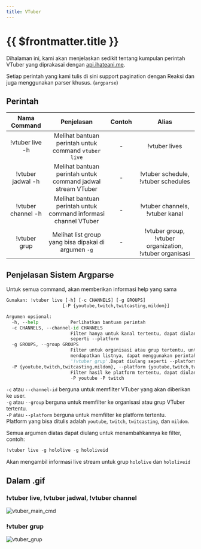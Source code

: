 ```yaml
---
title: VTuber
---
```


# {{ $frontmatter.title }}

Dihalaman ini, kami akan menjelaskan sedikit tentang kumpulan perintah VTuber yang diprakasai dengan [api.ihateani.me](https://api.ihateani.me/).

Setiap perintah yang kami tulis di sini support pagination dengan Reaksi dan juga menggunakan parser khusus. (`argparse`)

## Perintah
| Nama Command | Penjelasan |  Contoh  | Alias |
|:------------:|:----------:|:--------:|:-----:|
| !vtuber live -h | Melihat bantuan perintah untuk command `vtuber live` | - | !vtuber lives |
| !vtuber jadwal -h | Melihat bantuan perintah untuk command jadwal stream VTuber | - | !vtuber schedule, !vtuber schedules |
| !vtuber channel -h | Melihat bantuan perintah untuk command informasi channel VTuber | - | !vtuber channels, !vtuber kanal |
| !vtuber grup | Melihat list group yang bisa dipakai di argumen `-g` | - | !vtuber group, !vtuber organization, !vtuber organisasi |

## Penjelasan Sistem Argparse

Untuk semua command, akan memberikan informasi help yang sama

```py
Gunakan: !vtuber live [-h] [-c CHANNELS] [-g GROUPS]
                     [-P {youtube,twitch,twitcasting,mildom}]

Argumen opsional:
  -h, --help            Perlihatkan bantuan perintah
  -c CHANNELS, --channel-id CHANNELS
                        Filter hanya untuk kanal tertentu, dapat diulang
                        seperti --platform
  -g GROUPS, --group GROUPS
                        Filter untuk organisasi atau grup tertentu, untuk
                        mendapatkan listnya, dapat menggunakan perintah
                        '!vtuber grup'.Dapat diulang seperti --platform
  -P {youtube,twitch,twitcasting,mildom}, --platform {youtube,twitch,twitcasting,mildom}
                        Filter hasil ke platform tertentu, dapat diulang. Ex:
                        -P youtube -P twitch
```

`-c` atau `--channel-id` berguna untuk memfilter VTuber yang akan diberikan ke user.<br />
`-g` atau `--group` berguna untuk memfilter ke organisasi atau grup VTuber tertentu.<br />
`-P` atau `--platform` berguna untuk memfilter ke platform tertentu.<br />
Platform yang bisa ditulis adalah `youtube`, `twitch`, `twitcasting`, dan `mildom`.

Semua argumen diatas dapat diulang untuk menambahkannya ke filter, contoh:
```py
!vtuber live -g hololive -g hololiveid
```

Akan mengambil informasi live stream untuk grup `hololive` dan `hololiveid`

## Dalam .gif

### !vtuber live, !vtuber jadwal, !vtuber channel

![vtuber_main_cmd](https://p.ihateani.me/bhhpgdjq.gif)

### !vtuber grup

![vtuber_grup](https://p.ihateani.me/uqralvia.gif)